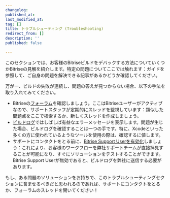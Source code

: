 ```yaml
---
changelog:
published_at:
last_modified_at:
tag: []
title: トラブルシューティング (Troubleshooting)
redirect_from: []
description: ''
published: false

---
```

このセクションでは、お客様のBitriseビルドをデバックする方法についていくつかBitriseの見解を紹介します。特定の問題についてここでは触れます：ガイドを参照して、ご自身の問題を解決できる記事があるかどうか確認してください。

万が一、ビルドの失敗が連続し、問題の答えが見つからない場合、以下の手法を取り入れてみてください。

* Bitriseの[フォーラム](https://discuss.bitrise.io)を確認しましょう。ここはBitriseユーザーがアクティブなので、サポートスタッフが定期的にスレッドを監視しています：類似した問題点をここで検索するか、新しくスレッドを作成しましょう。
* [ビルドログ](/jp/builds/build-logs/)ではしばしば有益なエラーメッセージを表示します。問題が生じた場合、ビルドログを確認することは一つの手です。特に、Xcodeといった多くの方に使われているようなツールを使用の際は、確認するに値します。
* サポートにコンタクトをとる前に、[Bitrise Support Userを有効化](/jp/troubleshooting/enabling-bitrise-support-user/)しましょう：これにより、お客様のワークフローを弊社サポートチームが直接拝見することが可能になり、すぐにソリューションをテストすることができます。Bitrise Support Userが無効であると、ビルドログを弊社に送信する必要があります。

もし、ある問題のソリューションをお持ちで、このトラブルシューティングセクションに含ませるべきだと思われるのであれば、サポートにコンタクトをとるか、フォーラムのスレッドを開いてください！